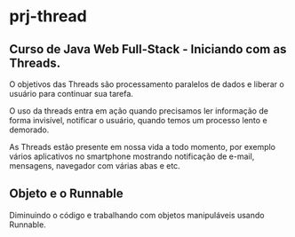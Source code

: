 # prj-thread
## Curso de Java Web Full-Stack - Iniciando com as Threads.

O objetivos das Threads são processamento paralelos de dados e liberar 
o usuário para continuar sua tarefa.

O uso da threads entra em ação quando precisamos ler informação de forma invisível, notificar 
o usuário, quando temos um processo lento e demorado.

As Threads estão presente em nossa vida a todo momento, por exemplo vários aplicativos no 
smartphone mostrando notificação de e-mail, mensagens, navegador com várias abas e etc.

## Objeto e o Runnable
Diminuindo o código e trabalhando com objetos manipuláveis usando Runnable.
